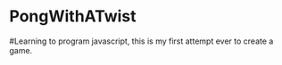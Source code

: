 # PongWithATwist
#Learning to program javascript, this is my first attempt ever to create a game.


